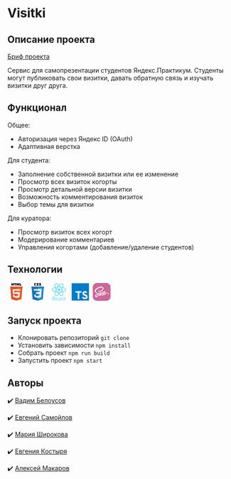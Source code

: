# Visitki

## Описание проекта

[Бриф проекта](https://www.notion.so/VISITKI-89b6b56fbef743c5833b6fb483c50817)

Cервис для самопрезентации студентов Яндекс.Практикум. Студенты могут публиковать свои визитки, давать обратную связь и изучать визитки друг друга.

## Функционал

Общее:

- Авторизация через Яндекс ID (OAuth)
- Адаптивная верстка 

Для студента:

- Заполнение собственной визитки или ее изменение
- Просмотр всех визиток когорты
- Просмотр детальной версии визитки
- Возможность комментирования визиток
- Выбор темы для визитки

Для куратора:

- Просмотр визиток всех когорт
- Модерирование комментариев
- Управления когортами (добавление/удаление студентов)

## Технологии

<img src="https://github.com/devicons/devicon/blob/master/icons/html5/html5-original-wordmark.svg" width="40" height="40"/>&nbsp; 
<img src="https://github.com/devicons/devicon/blob/master/icons/css3/css3-original-wordmark.svg" width="40" height="40"/>&nbsp; 
<img src="https://github.com/devicons/devicon/blob/master/icons/react/react-original-wordmark.svg" width="40" height="40"/>&nbsp;
<img src="https://github.com/devicons/devicon/blob/master/icons/typescript/typescript-original.svg" width="40" height="40"/>&nbsp;
<img src="https://raw.githubusercontent.com/tandpfun/skill-icons/a50fa57465e82a1147fa512fb3d64cc5902df578/icons/Sass.svg" width="40" height="40"/>&nbsp;

## Запуск проекта

- Клонировать репозиторий ```git clone```
- Установить зависимости ```npm install```
- Собрать проект ```npm run build```
- Запустить проект ```npm start```

## Авторы
:heavy_check_mark: [Вадим Белоусов](https://github.com/TheVadiratti)

:heavy_check_mark: [Евгений Самойлов](https://github.com/evgsamalex)

:heavy_check_mark: [Мария Широкова](https://github.com/marussia1996)

:heavy_check_mark: [Евгения Костыря](https://github.com/Ev-Kos)

:heavy_check_mark: [Алексей Макаров](https://github.com/forfrontskill)






